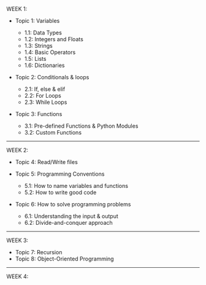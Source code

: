WEEK 1:

-   Topic 1: Variables

    -   1.1: Data Types
    -   1.2: Integers and Floats
    -   1.3: Strings
    -   1.4: Basic Operators
    -   1.5: Lists
    -   1.6: Dictionaries

-   Topic 2: Conditionals & loops
    -   2.1: If, else & elif
    -   2.2: For Loops
    -   2.3: While Loops
-   Topic 3: Functions
    -   3.1: Pre-defined Functions & Python Modules
    -   3.2: Custom Functions

---

WEEK 2:

-   Topic 4: Read/Write files

-   Topic 5: Programming Conventions

    -   5.1: How to name variables and functions
    -   5.2: How to write good code

-   Topic 6: How to solve programming problems

    -   6.1: Understanding the input & output
    -   6.2: Divide-and-conquer approach

---

WEEK 3:

-   Topic 7: Recursion
-   Topic 8: Object-Oriented Programming

---

WEEK 4:
